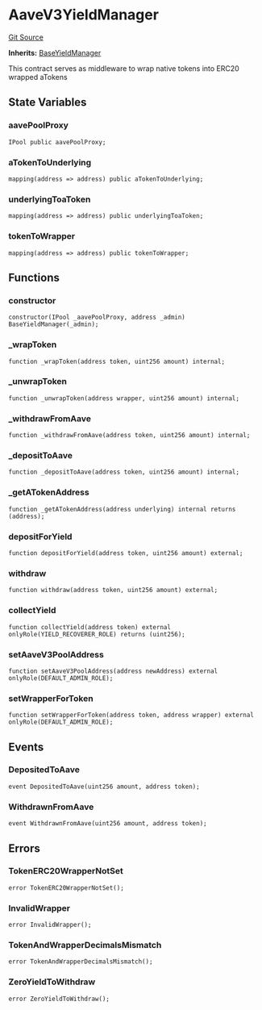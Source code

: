 # AaveV3YieldManager
[Git Source](https://github.com/Level-Money/contracts/blob/0fa663cd541ef95fb08cd2849fd8cc2be3967548/src/v1/yield/AaveV3YieldManager.sol)

**Inherits:**
[BaseYieldManager](/src/v1/yield/BaseYieldManager.sol/abstract.BaseYieldManager.md)

This contract serves as middleware to wrap native tokens into ERC20
wrapped aTokens


## State Variables
### aavePoolProxy

```solidity
IPool public aavePoolProxy;
```


### aTokenToUnderlying

```solidity
mapping(address => address) public aTokenToUnderlying;
```


### underlyingToaToken

```solidity
mapping(address => address) public underlyingToaToken;
```


### tokenToWrapper

```solidity
mapping(address => address) public tokenToWrapper;
```


## Functions
### constructor


```solidity
constructor(IPool _aavePoolProxy, address _admin) BaseYieldManager(_admin);
```

### _wrapToken


```solidity
function _wrapToken(address token, uint256 amount) internal;
```

### _unwrapToken


```solidity
function _unwrapToken(address wrapper, uint256 amount) internal;
```

### _withdrawFromAave


```solidity
function _withdrawFromAave(address token, uint256 amount) internal;
```

### _depositToAave


```solidity
function _depositToAave(address token, uint256 amount) internal;
```

### _getATokenAddress


```solidity
function _getATokenAddress(address underlying) internal returns (address);
```

### depositForYield


```solidity
function depositForYield(address token, uint256 amount) external;
```

### withdraw


```solidity
function withdraw(address token, uint256 amount) external;
```

### collectYield


```solidity
function collectYield(address token) external onlyRole(YIELD_RECOVERER_ROLE) returns (uint256);
```

### setAaveV3PoolAddress


```solidity
function setAaveV3PoolAddress(address newAddress) external onlyRole(DEFAULT_ADMIN_ROLE);
```

### setWrapperForToken


```solidity
function setWrapperForToken(address token, address wrapper) external onlyRole(DEFAULT_ADMIN_ROLE);
```

## Events
### DepositedToAave

```solidity
event DepositedToAave(uint256 amount, address token);
```

### WithdrawnFromAave

```solidity
event WithdrawnFromAave(uint256 amount, address token);
```

## Errors
### TokenERC20WrapperNotSet

```solidity
error TokenERC20WrapperNotSet();
```

### InvalidWrapper

```solidity
error InvalidWrapper();
```

### TokenAndWrapperDecimalsMismatch

```solidity
error TokenAndWrapperDecimalsMismatch();
```

### ZeroYieldToWithdraw

```solidity
error ZeroYieldToWithdraw();
```

